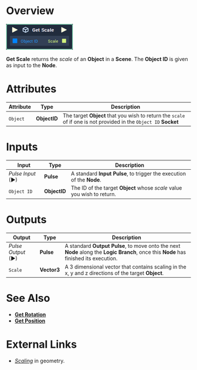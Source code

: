 # Overview

![The Get Scale Node.](../../../.gitbook/assets/toolbox/incari/object/get-scale.PNG)

**Get Scale** returns the *scale* of an **Object** in a **Scene**. The **Object ID** is given as input to the **Node**.

# Attributes

|Attribute|Type|Description|
|---|---|---|
|`Object`|**ObjectID**|The target **Object** that you wish to return the `scale` of if one is not provided in the `Object ID` **Socket**

# Inputs

|Input|Type|Description|
|---|---|---|
|*Pulse Input* (►)|**Pulse**|A standard **Input Pulse**, to trigger the execution of the **Node**.|
|`Object ID`|**ObjectID**|The ID of the target **Object** whose *scale* value you wish to return.

# Outputs

|Output|Type|Description|
|---|---|---|
|*Pulse Output* (►)|**Pulse**|A standard **Output Pulse**, to move onto the next **Node** along the **Logic Branch**, once this **Node** has finished its execution.|
|`Scale`| **Vector3** | A 3 dimensional vector that contains scaling in the x, y and z directions of the target **Object**.

# See Also
- [**Get Rotation**](get-rotation.md) 
- [**Get Position**](get-position.md)

# External Links
- [*Scaling*](https://en.wikipedia.org/wiki/Scaling_(geometry)) in geometry.
